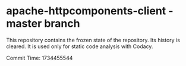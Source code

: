 # apache-httpcomponents-client - master branch

This repository contains the frozen state of the repository.
Its history is cleared. It is used only for static code
analysis with Codacy.

Commit Time: 1734455544